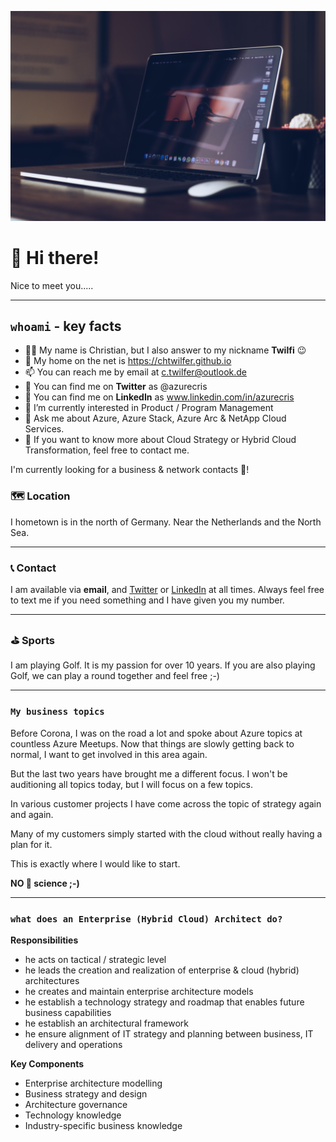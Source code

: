 ![](https://github.com/chtwilfer/chtwilfer.github.io/blob/1a447598389d082ff66df38bbe69402ee05cc90c/assets/images/pexels-hasan-albari-1229861.jpg)


# 👋 Hi there!
Nice to meet you.....

***

## `whoami` - key facts

- 👩‍💻 My name is Christian, but I also answer to my nickname **Twilfi** 😉
- 🔗 My home on the net is https://chtwilfer.github.io
- 📫 You can reach me by email at c.twilfer@outlook.de
- 🐤 You can find me on **Twitter** as @azurecris
- 🐤 You can find me on **LinkedIn** as www.linkedin.com/in/azurecris
- 🌱 I’m currently interested in Product / Program Management
- 💬 Ask me about Azure, Azure Stack, Azure Arc & NetApp Cloud Services.
- 🔭 If you want to know more about Cloud Strategy or Hybrid Cloud Transformation, feel free to contact me.

I'm currently looking for a business & network contacts 👯!

### 🗺 Location
I hometown is in the north of Germany. Near the Netherlands and the North Sea. 

***

### 📞 Contact
I am available via **email**, and [Twitter](https://www.twitter.com/azurecris) or [LinkedIn](www.linkedin.com/in/azurecris) at all times. Always feel free to text me if you need something and I have given you my number.

***

### ⛳ Sports
I am playing Golf. It is my passion for over 10 years. If you are also playing Golf, we can play a round together and feel free ;-)


***

### `My business topics`
Before Corona, I was on the road a lot and spoke about Azure topics at countless Azure Meetups. Now that things are slowly getting back to normal, I want to get involved in this area again. 

But the last two years have brought me a different focus. I won't be auditioning all topics today, but I will focus on a few topics.

In various customer projects I have come across the topic of strategy again and again.

Many of my customers simply started with the cloud without really having a plan for it. 

This is exactly where I would like to start.

**NO 🚀 science ;-)**

***

### `what does an Enterprise (Hybrid Cloud) Architect do?`

**Responsibilities**
- he acts on tactical / strategic level
- he leads the creation and realization of enterprise & cloud (hybrid) architectures
- he creates and maintain enterprise architecture models
- he establish a technology strategy and roadmap that enables future business capabilities
- he establish an architectural framework
- he ensure alignment of IT strategy and planning between business, IT delivery and operations

**Key Components**
- Enterprise architecture modelling
- Business strategy and design
- Architecture governance
- Technology knowledge
- Industry-specific business knowledge

<!--
**chtwilfer/chtwilfer** is a ✨ _special_ ✨ repository because its `README.md` (this file) appears on your GitHub profile.

Here are some ideas to get you started:

- 🔭 I’m currently working on ...
- 🌱 I’m currently learning ...
- 👯 I’m looking to collaborate on ...
- 🤔 I’m looking for help with ...
- 💬 Ask me about ...
- 📫 How to reach me: ...
- 😄 Pronouns: ...
- ⚡ Fun fact: ...
-->
